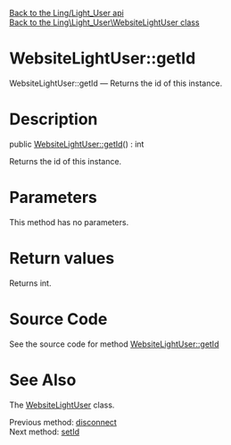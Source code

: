 [Back to the Ling/Light_User api](https://github.com/lingtalfi/Light_User/blob/master/doc/api/Ling/Light_User.md)<br>
[Back to the Ling\Light_User\WebsiteLightUser class](https://github.com/lingtalfi/Light_User/blob/master/doc/api/Ling/Light_User/WebsiteLightUser.md)


WebsiteLightUser::getId
================



WebsiteLightUser::getId — Returns the id of this instance.




Description
================


public [WebsiteLightUser::getId](https://github.com/lingtalfi/Light_User/blob/master/doc/api/Ling/Light_User/WebsiteLightUser/getId.md)() : int




Returns the id of this instance.




Parameters
================

This method has no parameters.


Return values
================

Returns int.








Source Code
===========
See the source code for method [WebsiteLightUser::getId](https://github.com/lingtalfi/Light_User/blob/master/WebsiteLightUser.php#L227-L230)


See Also
================

The [WebsiteLightUser](https://github.com/lingtalfi/Light_User/blob/master/doc/api/Ling/Light_User/WebsiteLightUser.md) class.

Previous method: [disconnect](https://github.com/lingtalfi/Light_User/blob/master/doc/api/Ling/Light_User/WebsiteLightUser/disconnect.md)<br>Next method: [setId](https://github.com/lingtalfi/Light_User/blob/master/doc/api/Ling/Light_User/WebsiteLightUser/setId.md)<br>

